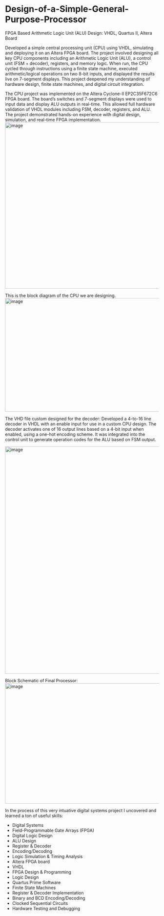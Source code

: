 # Design-of-a-Simple-General-Purpose-Processor
FPGA Based Arithmetic Logic Unit (ALU) Design: VHDL, Quartus II, Altera Board

Developed a simple central processing unit (CPU) using VHDL, simulating and deploying it on an Altera FPGA board. The project involved designing all key CPU components including an Arithmetic Logic Unit (ALU), a control unit (FSM + decoder), registers, and memory logic. When run, the CPU cycled through instructions using a finite state machine, executed arithmetic/logical operations on two 8-bit inputs, and displayed the results live on 7-segment displays. This project deepened my understanding of hardware design, finite state machines, and digital circuit integration.


The CPU project was implemented on the Altera Cyclone-II EP2C35F672C6 FPGA board. The board’s switches and 7-segment displays were used to input data and display ALU outputs in real-time. This allowed full hardware validation of VHDL modules including FSM, decoder, registers, and ALU. The project demonstrated hands-on experience with digital design, simulation, and real-time FPGA implementation.
<img width="800" height="543" alt="image" src="https://github.com/user-attachments/assets/4ceb8c6f-4dcc-45e1-96d0-5786865b6bff" />

This is the block diagram of the CPU we are designing.
<img width="581" height="371" alt="image" src="https://github.com/user-attachments/assets/ccf3a1e7-f9a0-48a9-87f5-3549356de5ff" />

The VHD file custom designed for the decoder:
Developed a 4-to-16 line decoder in VHDL with an enable input for use in a custom CPU design. The decoder activates one of 16 output lines based on a 4-bit input when enabled, using a one-hot encoding scheme. It was integrated into the control unit to generate operation codes for the ALU based on FSM output.

<img width="608" height="742" alt="image" src="https://github.com/user-attachments/assets/ba447c88-1110-4699-b98c-0f7a002a35b7" />


Block Schematic of Final Processor:
<img width="800" height="393" alt="image" src="https://github.com/user-attachments/assets/d82b08c9-1af0-46e1-a2c5-34ecbb270e95" />

In the process of this very intuative digital systems project I uncovered and learned a ton of useful skills:
- Digital Systems
- Field-Programmable Gate Arrays (FPGA)
- Digital Logic Design
- ALU Design
- Register & Decoder
- Encoding/Decoding
- Logic Simulation & Timing Analysis
- Altera FPGA board
- VHDL
- FPGA Design & Programming
- Logic Design
- Quartus Prime Software
- Finite State Machines
- Register & Decoder Implementation
- Binary and BCD Encoding/Decoding
- Clocked Sequential Circuits
- Hardware Testing and Debugging
